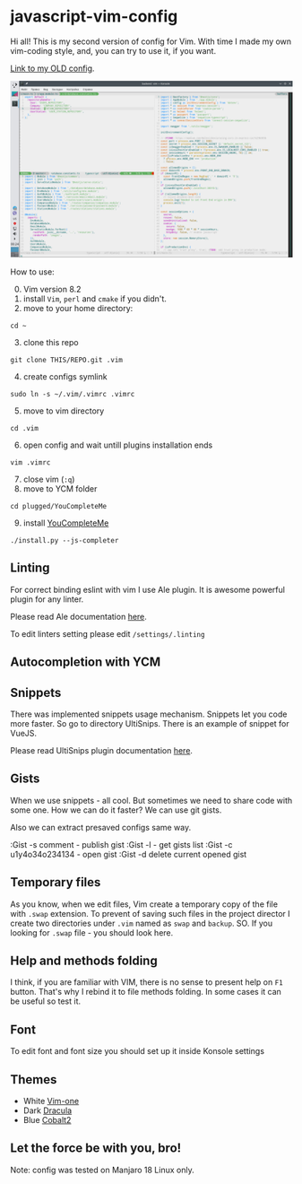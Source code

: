 # javascript-vim-config

Hi all! This is my second version of config for Vim. With time I made my own vim-coding style, and, you can try to use it, if you want.

[Link to my OLD config](https://github.com/PinkyRabbit/nodejs-python-vim-config).

![Vim image](https://raw.githubusercontent.com/PinkyRabbit/my-js-vim-cfg-v2/master/vim-demo.png "Vim image")

How to use:

0. Vim version 8.2
1. install `Vim`, `perl` and `cmake` if you didn't.
2. move to your home directory:

```
cd ~
```

3. clone this repo

```
git clone THIS/REPO.git .vim
```

4. create configs symlink

```
sudo ln -s ~/.vim/.vimrc .vimrc
```

5. move to vim directory

```
cd .vim
```

6. open config and wait untill plugins installation ends

```
vim .vimrc
```

7. close vim (`:q`)
8. move to YCM folder

```
cd plugged/YouCompleteMe
```

9. install [YouCompleteMe](https://github.com/ycm-core/YouCompleteMe)

```
./install.py --js-completer
```

## Linting

For correct binding eslint with vim I use Ale plugin. It is awesome powerful plugin for any linter.

Please read Ale documentation [here](https://github.com/dense-analysis/ale).

To edit linters setting please edit `/settings/.linting`

## Autocompletion with YCM



## Snippets

There was implemented snippets usage mechanism. Snippets let you code more faster. So go to directory UltiSnips. There is an example of snippet for VueJS.

Please read UltiSnips plugin documentation [here](https://github.com/SirVer/ultisnips). 

## Gists

When we use snippets - all cool. But sometimes we need to share code with some one. How we can do it faster? We can use git gists.

Also we can extract presaved configs same way.

:Gist -s comment - publish gist
:Gist -l - get gists list
:Gist -c u1y4o34o234134 - open gist
:Gist -d delete current opened gist

## Temporary files

As you know, when we edit files, Vim create a temporary copy of the file with `.swap` extension. To prevent of saving such files in the project director I create two directories under `.vim` named as `swap` and `backup`. SO. If you looking for `.swap` file - you should look here.

## Help and methods folding

I think, if you are familiar with VIM, there is no sense to present help on `F1` button. That's why I rebind it to file methods folding. In some cases it can be useful so test it.

## Font

To edit font and font size you should set up it inside Konsole settings

## Themes

* White [Vim-one](https://github.com/rakr/vim-one)
* Dark [Dracula](https://github.com/crusoexia/vim-dracula)
* Blue [Cobalt2](https://github.com/GertjanReynaert/cobalt2-vim-theme)

## Let the force be with you, bro!

Note: config was tested on Manjaro 18 Linux only.
